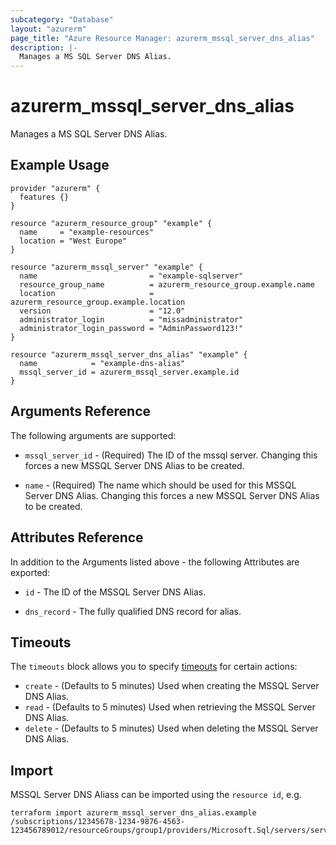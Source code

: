 ```yaml
---
subcategory: "Database"
layout: "azurerm"
page_title: "Azure Resource Manager: azurerm_mssql_server_dns_alias"
description: |-
  Manages a MS SQL Server DNS Alias.
---
```


# azurerm_mssql_server_dns_alias

Manages a MS SQL Server DNS Alias.

## Example Usage

```hcl
provider "azurerm" {
  features {}
}

resource "azurerm_resource_group" "example" {
  name     = "example-resources"
  location = "West Europe"
}

resource "azurerm_mssql_server" "example" {
  name                         = "example-sqlserver"
  resource_group_name          = azurerm_resource_group.example.name
  location                     = azurerm_resource_group.example.location
  version                      = "12.0"
  administrator_login          = "missadministrator"
  administrator_login_password = "AdminPassword123!"
}

resource "azurerm_mssql_server_dns_alias" "example" {
  name            = "example-dns-alias"
  mssql_server_id = azurerm_mssql_server.example.id
}
```

## Arguments Reference

The following arguments are supported:

* `mssql_server_id` - (Required) The ID of the mssql server. Changing this forces a new MSSQL Server DNS Alias to be created.

* `name` - (Required) The name which should be used for this MSSQL Server DNS Alias. Changing this forces a new MSSQL Server DNS Alias to be created.

## Attributes Reference

In addition to the Arguments listed above - the following Attributes are exported: 

* `id` - The ID of the MSSQL Server DNS Alias.

* `dns_record` - The fully qualified DNS record for alias.

## Timeouts

The `timeouts` block allows you to specify [timeouts](https://www.terraform.io/language/resources/syntax#operation-timeouts) for certain actions:

* `create` - (Defaults to 5 minutes) Used when creating the MSSQL Server DNS Alias.
* `read` - (Defaults to 5 minutes) Used when retrieving the MSSQL Server DNS Alias.
* `delete` - (Defaults to 5 minutes) Used when deleting the MSSQL Server DNS Alias.

## Import

MSSQL Server DNS Aliass can be imported using the `resource id`, e.g.

```shell
terraform import azurerm_mssql_server_dns_alias.example /subscriptions/12345678-1234-9876-4563-123456789012/resourceGroups/group1/providers/Microsoft.Sql/servers/server1/dnsAliases/default
```
